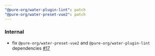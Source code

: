 ```yaml
---
"@pure-org/water-plugin-lint": patch
"@pure-org/water-preset-vue2": patch
---
```


### Internal

+ fix `@pure-org/water-preset-vue2` and `@pure-org/water-plugin-lint` dependencies [#17](https://github.com/yidafu/pure-water/pull/17)
